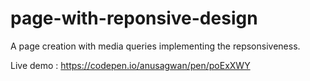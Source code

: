 # page-with-reponsive-design
A page creation with media queries implementing the repsonsiveness.


Live demo : https://codepen.io/anusagwan/pen/poExXWY

